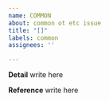 ```yaml
---
name: COMMON
about: common ot etc issue
title: "[]"
labels: common
assignees: ''

---
```


**Detail**
write here

**Reference**
write here
